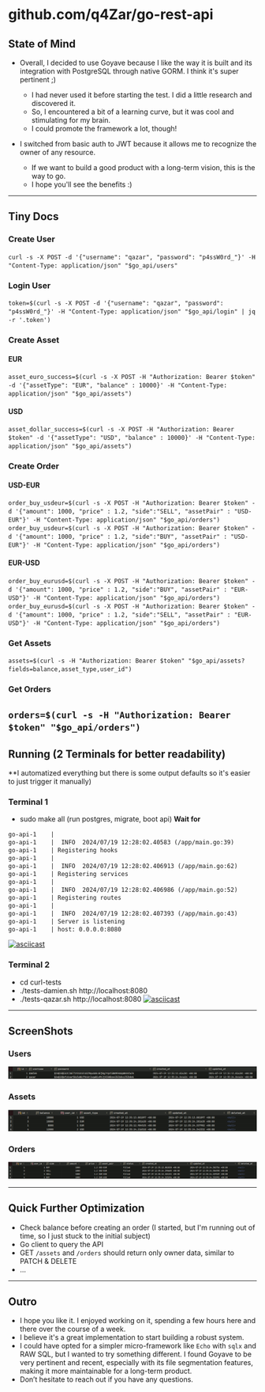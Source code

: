# github.com/q4Zar/go-rest-api


## State of Mind

- Overall, I decided to use Goyave because I like the way it is built and its integration with PostgreSQL through native GORM. I think it's super pertinent ;)
    - I had never used it before starting the test. I did a little research and discovered it.
    - So, I encountered a bit of a learning curve, but it was cool and stimulating for my brain.
    - I could promote the framework a lot, though!

- I switched from basic auth to JWT because it allows me to recognize the owner of any resource.
    - If we want to build a good product with a long-term vision, this is the way to go.
    - I hope you'll see the benefits :)


---

## Tiny Docs
### Create User
`curl -s -X POST -d '{"username": "qazar", "password": "p4ssW0rd_"}' -H "Content-Type: application/json" "$go_api/users"`
### Login User
`token=$(curl -s -X POST -d '{"username": "qazar", "password": "p4ssW0rd_"}' -H "Content-Type: application/json" "$go_api/login" | jq -r '.token')`
### Create Asset
#### EUR
`asset_euro_success=$(curl -s -X POST -H "Authorization: Bearer $token" -d '{"assetType": "EUR", "balance" : 10000}' -H "Content-Type: application/json" "$go_api/assets")`
#### USD
`asset_dollar_success=$(curl -s -X POST -H "Authorization: Bearer $token" -d '{"assetType": "USD", "balance" : 10000}' -H "Content-Type: application/json" "$go_api/assets")`
### Create Order
#### USD-EUR
`order_buy_usdeur=$(curl -s -X POST -H "Authorization: Bearer $token" -d '{"amount": 1000, "price" : 1.2, "side":"SELL", "assetPair" : "USD-EUR"}' -H "Content-Type: application/json" "$go_api/orders")`
`order_buy_usdeur=$(curl -s -X POST -H "Authorization: Bearer $token" -d '{"amount": 1000, "price" : 1.2, "side":"BUY", "assetPair" : "USD-EUR"}' -H "Content-Type: application/json" "$go_api/orders")`
#### EUR-USD
`order_buy_eurusd=$(curl -s -X POST -H "Authorization: Bearer $token" -d '{"amount": 1000, "price" : 1.2, "side":"BUY", "assetPair" : "EUR-USD"}' -H "Content-Type: application/json" "$go_api/orders")`
`order_buy_eurusd=$(curl -s -X POST -H "Authorization: Bearer $token" -d '{"amount": 1000, "price" : 1.2, "side":"SELL", "assetPair" : "EUR-USD"}' -H "Content-Type: application/json" "$go_api/orders")`

### Get Assets
`assets=$(curl -s -H "Authorization: Bearer $token" "$go_api/assets?fields=balance,asset_type,user_id")`

### Get Orders
`orders=$(curl -s -H "Authorization: Bearer $token" "$go_api/orders")`
---

## Running (2 Terminals for better readability)
**I automatized everything but there is some output defaults so it's easier to just trigger it manually)

### Terminal 1
- sudo make all (run postgres, migrate, boot api)
**Wait for**
```
go-api-1    |
go-api-1    |  INFO  2024/07/19 12:28:02.40583 (/app/main.go:39)
go-api-1    | Registering hooks
go-api-1    |
go-api-1    |  INFO  2024/07/19 12:28:02.406913 (/app/main.go:62)
go-api-1    | Registering services
go-api-1    |
go-api-1    |  INFO  2024/07/19 12:28:02.406986 (/app/main.go:52)
go-api-1    | Registering routes
go-api-1    |
go-api-1    |  INFO  2024/07/19 12:28:02.407393 (/app/main.go:43)
go-api-1    | Server is listening
go-api-1    | host: 0.0.0.0:8080
```
[![asciicast](https://asciinema.org/a/3KcuGWwv3CRJ2skpI6q6SRNyQ.svg)](https://asciinema.org/a/3KcuGWwv3CRJ2skpI6q6SRNyQ)

### Terminal 2
- cd curl-tests
- ./tests-damien.sh http://localhost:8080
- ./tests-qazar.sh http://localhost:8080
[![asciicast](https://asciinema.org/a/WTw7DkXugJ6xVXHWBBFvUFIp7.svg)](https://asciinema.org/a/WTw7DkXugJ6xVXHWBBFvUFIp7)

---

## ScreenShots

### Users
![Users](.screenshots/users.png)
### Assets
![Assets](.screenshots/assets.png)
### Orders
![Orders](.screenshots/orders.png)

---

## Quick Further Optimization
- Check balance before creating an order (I started, but I'm running out of time, so I just stuck to the initial subject)
- Go client to query the API
- GET `/assets` and `/orders` should return only owner data, similar to PATCH & DELETE
- ...
---

## Outro
- I hope you like it. I enjoyed working on it, spending a few hours here and there over the course of a week.
- I believe it's a great implementation to start building a robust system.
- I could have opted for a simpler micro-framework like `Echo` with `sqlx` and RAW SQL, but I wanted to try something different. I found Goyave to be very pertinent and recent, especially with its file segmentation features, making it more maintainable for a long-term product.
- Don’t hesitate to reach out if you have any questions.

